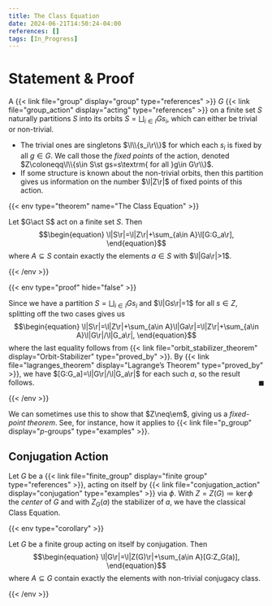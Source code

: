 ```yaml
---
title: The Class Equation
date: 2024-06-21T14:50:24-04:00
references: []
tags: [In_Progress]
---
```


# Statement & Proof

A {{< link file="group" display="group" type="references" >}} $G$ {{< link file="group_action" display="acting" type="references" >}} on a finite set $S$ naturally partitions $S$ into its orbits $S=\bigsqcup_{i\in I}Gs_i$, which can either be trivial or non-trivial.
* The trivial ones are singletons $\l\\{s_i\r\\}$ for which each $s_i$ is fixed by all $g\in G$. We call those the *fixed points* of the action, denoted $Z\coloneqq\l\\{s\in S\st gs=s\textrm{ for all }g\in G\r\\}$.
* If some structure is known about the non-trivial orbits, then this partition gives us information on the number $\l|Z\r|$ of fixed points of this action.

{{< env type="theorem" name="The Class Equation" >}}

Let $G\act S$ act on a finite set $S$. Then
$$\begin{equation}
    \l|S\r|=\l|Z\r|+\sum_{a\in A}\l[G:G_a\r],
\end{equation}$$
where $A\subseteq S$ contain exactly the elements $a\in S$ with $\l|Ga\r|>1$.

{{< /env >}}

{{< env type="proof" hide="false" >}}

Since we have a partition $S=\bigsqcup_{i\in I}Gs_i$ and $\l|Gs\r|=1$ for all $s\in Z$, splitting off the two cases gives us
$$\begin{equation}
    \l|S\r|=\l|Z\r|+\sum_{a\in A}\l|Ga\r|=\l|Z\r|+\sum_{a\in A}\l|G\r|/\l|G_a\r|,
\end{equation}$$
where the last equality follows from {{< link file="orbit_stabilizer_theorem" display="Orbit-Stabilizer" type="proved_by" >}}. By {{< link file="lagranges_theorem" display="Lagrange’s Theorem" type="proved_by" >}}, we have $[G:G_a]=\l|G\r|/\l|G_a\r|$ for each such $a$, so the result follows.<span style="float:right;">$\blacksquare$</span>

{{< /env >}}

<div class="space"></div>

We can sometimes use this to show that $Z\neq\em$, giving us a *fixed-point theorem*. See, for instance, how it applies to {{< link file="p_group" display="$p$-groups" type="examples" >}}.

<div class="space"></div>

## Conjugation Action

Let $G$ be a {{< link file="finite_group" display="finite group" type="references" >}}, acting on itself by {{< link file="conjugation_action" display="conjugation" type="examples" >}} via $\phi$. With $Z=Z(G)\coloneqq\ker\phi$ the *center* of $G$ and with $Z_G(a)$ the stabilizer of $a$, we have the classical Class Equation.

{{< env type="corollary" >}}

Let $G$ be a finite group acting on itself by conjugation. Then
$$\begin{equation}
    \l|G\r|=\l|Z(G)\r|+\sum_{a\in A}[G:Z_G(a)],
\end{equation}$$
where $A\subseteq G$ contain exactly the elements with non-trivial conjugacy class.

{{< /env >}}
